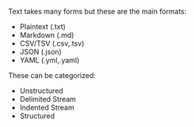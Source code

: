 Text takes many forms but these are the main formats:

- Plaintext (.txt)
- Markdown (.md)
- CSV/TSV (.csv,.tsv)
- JSON (.json)
- YAML (.yml,.yaml)

These can be categorized:

- Unstructured
- Delimited Stream
- Indented Stream
- Structured
